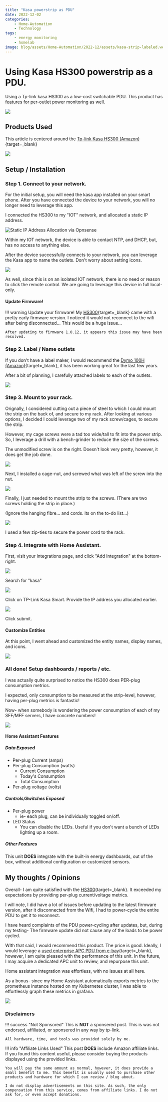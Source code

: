 ```yaml
---
title: "Kasa powerstrip as PDU"
date: 2022-12-02
categories:
    - Home-Automation
    - Technology
tags:
    - energy monitoring
    - homelab
image: blog/assets/Home-Automation/2022-12/assets/kasa-strip-labeled.webp
---
```


# Using Kasa HS300 powerstrip as a PDU.

Using a Tp-link kasa HS300 as a low-cost switchable PDU. This product has features for per-outlet power monitoring as well.

![](assets/kasa-strip-labeled.webp)

<!-- more -->

## Products Used

This article is centered around the [Tp-link Kasa HS300 (Amazon)](https://amzn.to/3Buk5Hx){target=_blank}

![](assets/amazon-hs-300.png)

## Setup / Installation

### Step 1. Connect to your network.

For the initial setup, you will need the kasa app installed on your smart phone. After you have connected the device to your network, you will no longer need to leverage this app.

I connected the HS300 to my "IOT" network, and allocated a static IP address. 

![Static IP Address Allocation via Opnsense](assets/kasa-opensense-static-map.png)

Within my IOT network, the device is able to contact NTP, and DHCP, but, has no access to anything else.

After the device successfully connects to your network, you can leverage the Kasa app to name the outlets. Don't worry about setting icons.

![](assets/kasa-strip-config.webp)

As well, since this is on an isolated IOT network, there is no need or reason to click the remote control. We are going to leverage this device in full local-only.

#### Update Firmware!

!!! warning
    Update your firmware! My [HS300](https://amzn.to/3Buk5Hx){target=_blank} came with a pretty early firmware version. I noticed it would not reconnect to the wifi after being disconnected... This would be a huge issue...

    After updating to firmware 1.0.12, it appears this issue may have been resolved.

### Step 2. Label / Name outlets

If you don't have a label maker, I would recommend the [Dymo 100H (Amazon)](https://amzn.to/3UuiXdr){target=_blank}, it has been working great for the last few years.

After a bit of planning, I carefully attached labels to each of the outlets.

![](assets/kasa-strip-labeled.webp)



### Step 3. Mount to your rack.

Orignally, I considered cutting out a piece of steel to which I could mount the strip on the back of, and secure to my rack. After looking at various options, I decided I could leverage two of my rack screw/cages, to secure the strip.

However, my cage screws were a tad too wide/tall to fit into the power strip. So, I leverage a drill with a bench-grinder to reduce the size of the screws.

The unmodified screw is on the right. Doesn't look very pretty, however, it does get the job done.

![](assets/screw-comparison.png)

Next, I installed a cage-nut, and screwed what was left of the screw into the nut.

![](assets/cage-screw-mounted.png)

Finally, I just needed to mount the strip to the screws. (There are two screws holding the strip in place.)

(Ignore the hanging fibre... and cords. its on the to-do list...)

![](assets/kasa-strip-mounted.png)

I used a few zip-ties to secure the power cord to the rack.

### Step 4. Integrate with Home Assistant.

First, visit your integrations page, and click "Add Integration" at the bottom-right.

![](/assets/images/home-assistant/add-integration-button.png)

Search for "kasa"

![](assets/hass-integration-search-kasa.png)

Click on TP-Link Kasa Smart. Provide the IP address you allocated earlier.

![](assets/hass-integration-add-kasa.png)

Click submit.

#### Customize Entities

At this point, I went ahead and customized the entity names, display names, and icons.

![](assets/hass-kasa-customized_names.png)

### All done! Setup dashboards / reports / etc.

I was actually quite surprised to notice the HS300 does PER-plug consumption metrics.

I expected, only consumption to be measured at the strip-level, however, having per-plug metrics is fantastic!

Now- when somebody is wondering the power consumption of each of my SFF/MFF servers, I have concrete numbers!

![](assets/kasa-metrics.png)

#### Home Assistant Features

##### Data Exposed

* Per-plug Current (amps)
* Per-plug Consumption (watts)
    * Current Consumption
    * Today's Consumption
    * Total Consumption
* Per-plug voltage (volts)

##### Controls/Switches Exposed

* Per-plug power
    * ie- each plug, can be individually toggled on/off.
* LED Status
    * You can disable the LEDs. Useful if you don't want a bunch of LEDs lighting up a room.

##### Other Features

This unit **DOES** integrate with the built-in energy dashboards, out of the box, without additional configuration or customized sensors.

## My thoughts / Opinions

Overall- I am quite satisfied with the [HS300](https://amzn.to/3Buk5Hx){target=_blank}. It exceeded my expectations by providing per-plug current/voltage metrics.

I will note, I did have a lot of issues before updating to the latest firmware version, after it disconnected from the Wifi, I had to power-cycle the entire PDU to get it to reconnect.

I have heard complaints of the PDU power-cycling after updates, but, during my testing- The firmware update did not cause any of the loads to be power cycled.

WIth that said, I would recommend this product. The price is good. Ideally, I would leverage a [used enterprise APC PDU from e-bay](https://ebay.us/bSAxHF){target=_blank}, however, I am quite pleased with the performance of this unit. In the future, I may acquire a dedicated APC unit to review, and repurpose this unit.

Home assistant integration was effortless, with no issues at all here. 

As a bonus- since my Home Assistant automatically exports metrics to the prometheus instance hosted on my Kubernetes cluster, I was able to effortlessly graph these metrics in grafana.

![](assets/grafana-pdu-metrics.png)


### Disclaimers

!!! success "Not Sponsored"
    This is **NOT** a sponsered post. This is was not endorsed, affiliated, or sponsered in any way by tp-link.

    All hardware, time, and tools was provided solely by me.

!!! info "Affiliate Links Used"
    This post **DOES** include Amazon affiliate links. If you found this content useful, please consider buying the products displayed using the provided links.

    You will pay the same amount as normal, however, it does provide a small benefit to me. This benefit is usually used to purchase other products and hardware for which I can review / blog about.

    I do not display advertisements on this site. As such, the only compensation from this service, comes from affiliate links. I do not ask for, or even accept donations. 
